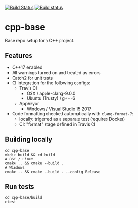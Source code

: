 [![Build Status](https://travis-ci.org/fvarose/cpp-base.svg?branch=master)](https://travis-ci.org/fvarose/cpp-base)
[![Build status](https://ci.appveyor.com/api/projects/status/vl7sfpx2s8bw38ab/branch/master?svg=true)](https://ci.appveyor.com/project/fvarose/cpp-base/branch/master)

# cpp-base
Base repo setup for a C++ project.

## Features
- C++17 enabled
- All warnings turned on and treated as errors
- [Catch2](https://github.com/catchorg/Catch2/) for unit tests
- CI integration for the following configs:
  - Travis CI
    - OSX / apple-clang-9.0.0
    - Ubuntu (Trusty) / g++-6
  - AppVeyor
    - Windows / Visual Studio 15 2017
- Code formatting checked automatically with `clang-format-7`:
  - locally: trigerred as a separate test (requires Docker)
  - CI: "format" stage defined in Travis CI

## Building locally

    cd cpp-base
    mkdir build && cd build
    # OSX / Linux
    cmake .. && cmake --build .
    # Windows
    cmake .. && cmake --build . --config Release

## Run tests

    cd cpp-base/build
    ctest
